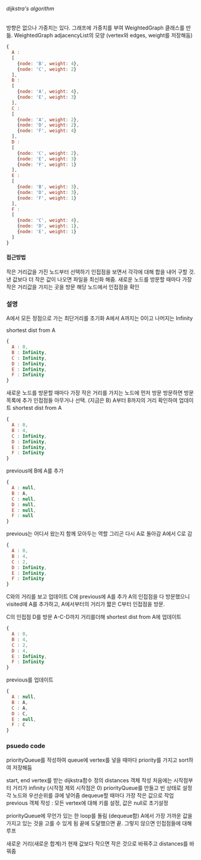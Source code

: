 ###### dijkstra's algorithm

방향은 없으나 가중치는 있다.
그래프에 가중치를 부여
WeightedGraph 클래스를 만듦.
WeightedGraph adjacencyList의 모양
(vertex와 edges, weight를 저장해둠)

```javascript
{
  A :
  [
    {node: 'B', weight: 4},
    {node: 'C', weight: 2}
  ],
  B :
  [
    {node: 'A', weight: 4},
    {node: 'E', weight: 3}
  ],
  C :
  [
    {node: 'A', weight: 2},
    {node: 'D', weight: 2},
    {node: 'F', weight: 4}
  ],
  D :
  [
    {node: 'C', weight: 2},
    {node: 'E', weight: 3}
    {node: 'F', weight: 1}
  ],
  E :
  [
    {node: 'B', weight: 3},
    {node: 'D', weight: 3},
    {node: 'F', weight: 1}
  ],
  F :
  [
    {node: 'C', weight: 4},
    {node: 'D', weight: 1},
    {node: 'E', weight: 1}
  ]
}
```

#### 접근방법

작은 거리값을 가진 노드부터 선택하기
인접점을 보면서 각각에 대해 합을 내어 구할 것.
낸 값보다 더 작은 값이 나오면 파일을 최신화 해줌.
새로운 노드를 방문할 때마다
가장 작은 거리값을 가지는 곳을 방문
해당 노드에서 인접점을 확인

### 설명

A에서 모든 정점으로 가는 최단거리를 초기화
A에서 A까지는 0이고 나머지는 Infinity

shortest dist from A

```javascript
{
  A : 0,
  B : Infinity,
  C : Infinity,
  D : Infinity,
  E : Infinity,
  F : Infinity
}
```

새로운 노드를 방문할 때마다 가장 작은 거리를 가지는 노드에 먼저 방문
방문하면 방문목록에 추가
인접점들 아무거나 선택. (지금은 B)
A부터 B까지의 거리 확인하여 업데이트
shortest dist from A

```javascript
{
  A : 0,
  B : 4,
  C : Infinity,
  D : Infinity,
  E : Infinity,
  F : Infinity
}
```

previous에 B에 A를 추가

```javascript
{
  A : null,
  B : A,
  C : null,
  D : null,
  E : null,
  F : null
}
```

previous는 어디서 왔는지 함께 모아두는 역할
그리곤 다시 A로 돌아감
A에서 C로 감

```javascript
{
  A : 0,
  B : 4,
  C : 2,
  D : Infinity,
  E : Infinity,
  F : Infinity
}
```

C와의 거리를 보고 업데이트
C에 previous에 A를 추가
A의 인접점을 다 방문했으니
visited에 A를 추가하고,
A에서부터의 거리가 짧은 C부터 인접점을 방문.

C의 인접점 D를 방문
A-C-D까지 거리를더해 shortest dist from A에
업데이트

```javascript
{
  A : 0,
  B : 4,
  C : 2,
  D : 4,
  E : Infinity,
  F : Infinity
}
```

previous를 업데이트

```javascript
{
  A : null,
  B : A,
  C : A,
  D : C,
  E : null,
  F : C
}
```

### psuedo code

priorityQueue를 작성하여
queue에 vertex를 넣을 때마다 priority를 가지고
sort하여 저장해둠

start, end vertex를 받는 dijkstra함수 정의
distances 객체 작성
처음에는 시작점부터 거리가 infinity (시작점 제외 시작점은 0)
priorityQueue를 만들고 빈 상태로 설정
각 노드와 우선순위를 큐에 넣어줌
dequeue할 때마다 가장 작은 값으로 작업
previous 객체 작성 : 모든 vertex에 대해
키를 설정, 값은 null로 초기설정

priorityQueue에 무언가 있는 한 loop를 돌림
(dequeue함)
A에서 가장 가까운 값을 가지고 있는 것을 고를 수 있게 됨
끝에 도달했으면 끝.
그렇지 않으면 인접점들에 대해 루프

새로운 거리(새로운 합계)가 현재 값보다 작으면
작은 것으로 바꿔주고 distances를 바꿔줌

